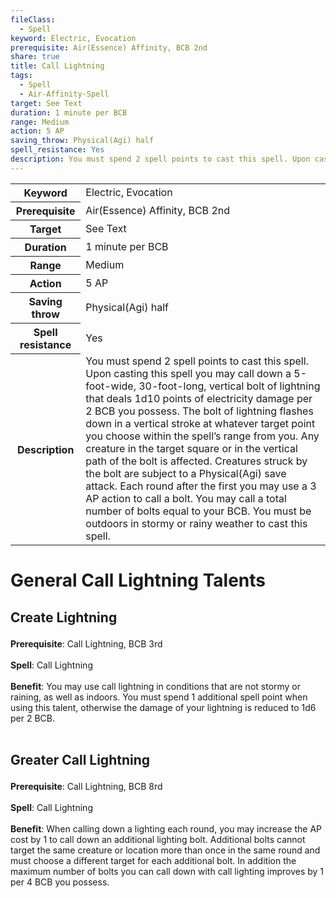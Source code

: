 ```yaml
---
fileClass:
  - Spell
keyword: Electric, Evocation
prerequisite: Air(Essence) Affinity, BCB 2nd
share: true
title: Call Lightning
tags:
  - Spell
  - Air-Affinity-Spell
target: See Text
duration: 1 minute per BCB
range: Medium
action: 5 AP
saving_throw: Physical(Agi) half
spell_resistance: Yes
description: You must spend 2 spell points to cast this spell. Upon casting this spell you may call down a 5-foot-wide, 30-foot-long, vertical bolt of lightning that deals 1d10 points of electricity damage per 2 BCB you possess. The bolt of lightning flashes down in a vertical stroke at whatever target point you choose within the spell’s range from you. Any creature in the target square or in the vertical path of the bolt is affected. Creatures struck by the bolt are subject to a Physical(Agi) save attack. Each round after the first you may use a 3 AP action to call a bolt. You may call a total number of bolts equal to your BCB. You must be outdoors in stormy or rainy weather to cast this spell.
---
```


<p><span style="overflow-x: auto;"><table><tbody><tr><th>Keyword</th><td>Electric, Evocation</td></tr><tr><th>Prerequisite</th><td>Air(Essence) Affinity, BCB 2nd</td></tr><tr><th>Target</th><td>See Text</td></tr><tr><th>Duration</th><td>1 minute per BCB</td></tr><tr><th>Range</th><td>Medium</td></tr><tr><th>Action</th><td>5 AP</td></tr><tr><th>Saving throw</th><td>Physical(Agi) half</td></tr><tr><th>Spell resistance</th><td>Yes</td></tr><tr><th>Description</th><td>You must spend 2 spell points to cast this spell. Upon casting this spell you may call down a 5-foot-wide, 30-foot-long, vertical bolt of lightning that deals 1d10 points of electricity damage per 2 BCB you possess. The bolt of lightning flashes down in a vertical stroke at whatever target point you choose within the spell’s range from you. Any creature in the target square or in the vertical path of the bolt is affected. Creatures struck by the bolt are subject to a Physical(Agi) save attack. Each round after the first you may use a 3 AP action to call a bolt. You may call a total number of bolts equal to your BCB. You must be outdoors in stormy or rainy weather to cast this spell.</td></tr></tbody></table></span></p><h1><span><p>General Call Lightning Talents</p></span></h1><h2><span><p>Create Lightning</p></span></h2><p><span><p><b>Prerequisite</b>:    Call Lightning, BCB 3rd<br><br><b>Spell</b>:    Call Lightning<br><br><b>Benefit</b>:    You may use call lightning in conditions that are not stormy or raining, as well as indoors. You must spend 1 additional spell point when using this talent, otherwise the damage of your lightning is reduced to 1d6 per 2 BCB.<br><br></p></span></p><h2><span><p>Greater Call Lightning</p></span></h2><p><span><p><b>Prerequisite</b>:    Call Lightning, BCB 8rd<br><br><b>Spell</b>:    Call Lightning<br><br><b>Benefit</b>:    When calling down a lighting each round, you may increase the AP cost by 1 to call down an additional lighting bolt. Additional bolts cannot target the same creature or location more than once in the same round and must choose a different target for each additional bolt. In addition the maximum number of bolts you can call down with call lighting improves by 1 per 4 BCB you possess.<br><br></p></span></p>